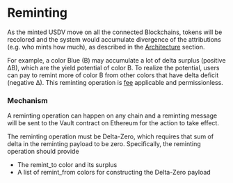 # Reminting

As the minted USDV move on all the connected Blockchains, tokens will be recolored and the system would accumulate divergence of the attributions (e.g. who mints how much), as described in the [Architecture](../design/architecture.md) section.

For example, a color Blue (B) may accumulate a lot of delta surplus (positive ∆B), which are the yield potential of color B. To realize the potential, users can pay to remint more of color B from other colors that have delta deficit (negative ∆). This reminting operation is [fee](../contracts/parameters.md) applicable and permissionless.&#x20;

### Mechanism

A reminting operation can happen on any chain and a reminting message will be sent to the Vault contract on Ethereum for the action to take effect.&#x20;

The reminting operation must be Delta-Zero, which requires that sum of delta in the reminting payload to be zero. Specifically, the reminting operation should provide&#x20;

* The remint\_to color and its surplus
* A list of remint\_from colors for constructing the Delta-Zero payload&#x20;
